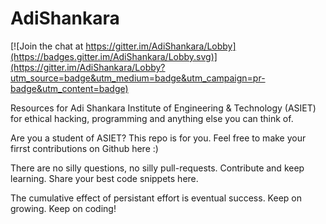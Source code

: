 # AdiShankara

[![Join the chat at https://gitter.im/AdiShankara/Lobby](https://badges.gitter.im/AdiShankara/Lobby.svg)](https://gitter.im/AdiShankara/Lobby?utm_source=badge&utm_medium=badge&utm_campaign=pr-badge&utm_content=badge)

Resources for Adi Shankara Institute of Engineering &amp; Technology (ASIET) for ethical hacking, programming and anything else you can think of.

Are you a student of ASIET? This repo is for you.
Feel free to make your firrst contributions on Github here :)

There are no silly questions, no silly pull-requests.
Contribute and keep learning.
Share your best code snippets here.

The cumulative effect of persistant effort is eventual success.
Keep on growing. Keep on coding!
